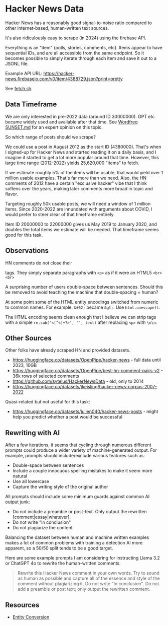 Hacker News Data
================

Hacker News has a reasonably good signal-to-noise ratio compared to other
internet-based, human-written text sources.

It's also ridiculously easy to scrape (in 2024) using the firebase API.

Everything is an "item" (polls, stories, comments, etc). Items appear to have
sequential IDs, and are all accessible from the same endpoint. So it becomes
possible to simply iterate through each item and save it out to a JSONL file.

Example API URL:
https://hacker-news.firebaseio.com/v0/item/4388729.json?print=pretty

See [fetch.sh](./fetch.sh).


Data Timeframe
--------------

We are only interested in pre-2022 data (around ID 30000000). GPT etc became
widely used and available after that time. See [Wordfreq
SUNSET.md](https://github.com/rspeer/wordfreq/blob/master/SUNSET.md) for an
expert opinion on this topic.

So which range of posts should we scrape?

We could use a post in August 2012 as the start ID (4380000). That's when
I signed-up for Hacker News and started reading it on a daily basis, and
I imagine it started to get a lot more popular around that time. However, this
large time range (2012-2022) yields 25,620,000 "items" to fetch.

If we estimate roughly 5% of the items will be usable, that would yield over
1 million usable examples. That's far more than we need. Also, the HN comments
of 2012 have a certain "exclusive hacker" vibe that I think softens over the
years, making later comments more broad in topic and flavor.

Targeting roughly 50k usable posts, we will need a window of 1 million items.
Since 2020-2022 are innundated with arguments about COVID, I would prefer to
steer clear of that timeframe entirely.

Item ID 20000000 to 22000000 gives us May 2019 to January 2020, and doubles
the total items we estimate will be needed. That timeframe seems good for this
task.


Observations
------------

HN comments do not close their <p> tags. They simply separate paragraphs with
`<p>` as if it were an HTML5 `<br><br>`

A surprising number of users double-space between sentences. Should this be
removed to avoid teaching the machine that double-spacing = human?

At some point some of the HTML entity encodings switched from numeric to common
names. For example, `&#62;` became `&gt;`. Use `html.unescape()`.

The HTML encoding seems clean enough that I believe we can strip tags with
a simple `re.sub('<[^<]+?>', '', text)` after replacing `<p>` with `\n\n`.


Other Sources
-------------

Other folks have already scraped HN and provided datasets.

- https://huggingface.co/datasets/OpenPipe/hacker-news - full data until 2023, 10GB
- https://huggingface.co/datasets/OpenPipe/best-hn-comment-pairs-v2 - 36k rows of selected comments
- https://github.com/sytelus/HackerNewsData - old, only to 2014
- https://huggingface.co/datasets/jkeisling/hacker-news-corpus-2007-2022

Quasi-related but not useful for this task:

- https://huggingface.co/datasets/julien040/hacker-news-posts - might help you predict whether a post would be successful


Rewriting with AI
-----------------

After a few iterations, it seems that cycling through numerous different
prompts could produce a wider variety of machine-generated output. For example,
prompts should include/exclude various features such as:

- Double-space between sentences
- Include a couple innocuous spelling mistakes to make it seem more natural
- Use all lowercase
- Capture the writing style of the original author


All prompts should include some minimum guards against common AI output junk:

- Do not include a preamble or post-text. Only output the rewritten [comment|essay|whatever].
- Do not write "In conclusion"
- Do not plagiarize the content

Balancing the dataset between human and machine written examples makes a lot of
common problems with training a detection AI more apparent, so a 50/50 split
tends to be a good target.

Here are some example prompts I am considering for instructing Llama 3.2 or
ChatGPT 4o to rewrite the human-written comments.

> Rewrite this Hacker News comment in your own words. Try to sound as human as
> possible and capture all of the essence and style of the comment without
> plagiarizing it. Do not write "In conclusion". Do not add a preamble or post
> text; only output the rewritten comment.


Resources
---------

- [Entity Conversion](https://www.crummy.com/software/BeautifulSoup/bs3/documentation.html#Entity%20Conversion)

